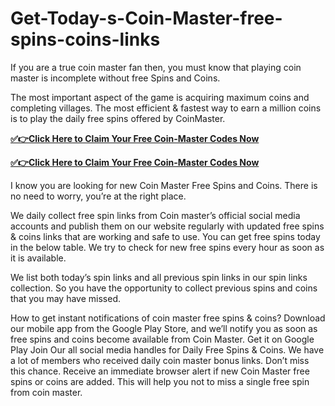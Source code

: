 # Get-Today-s-Coin-Master-free-spins-coins-links

If you are a true coin master fan then, you must know that playing coin master is incomplete without free Spins and Coins.

The most important aspect of the game is acquiring maximum coins and completing villages. The most efficient & fastest way to earn a million coins is to play the daily free spins offered by CoinMaster.

**[✅👉Click Here to Claim Your Free Coin-Master Codes Now](https://usadeals.pro/Coin-Master)**

**[✅👉Click Here to Claim Your Free Coin-Master Codes Now](https://usadeals.pro/Coin-Master)**

I know you are looking for new Coin Master Free Spins and Coins. There is no need to worry, you’re at the right place.

We daily collect free spin links from Coin master’s official social media accounts and publish them on our website regularly with updated free spins & coins links that are working and safe to use. You can get free spins today in the below table. We try to check for new free spins every hour as soon as it is available.

We list both today’s spin links and all previous spin links in our spin links collection. So you have the opportunity to collect previous spins and coins that you may have missed.

How to get instant notifications of coin master free spins & coins?
Download our mobile app from the Google Play Store, and we’ll notify you as soon as free spins and coins become available from Coin Master. Get it on Google Play
Join Our all social media handles for Daily Free Spins & Coins. We have a lot of members who received daily coin master bonus links. Don’t miss this chance. 
Receive an immediate browser alert if new Coin Master free spins or coins are added. This will help you not to miss a single free spin from coin master.
